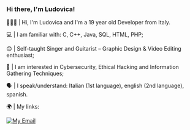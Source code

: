 ### Hi there, I'm Ludovica!

🙋🏻‍♀️ |  Hi, I'm Ludovica and I'm a 19 year old Developer from Italy.

💻 |  I am familiar with: C, C++, Java, SQL, HTML, PHP;

😊 |  Self-taught Singer and Guitarist – Graphic Design & Video Editing enthusiast;

👾 |  I am interested in Cybersecurity, Ethical Hacking and Information Gathering Techniques;

🗣️ |  I speak/understand: Italian (1st language), english (2nd language), spanish.

🌍 |  My links:

<a href='mailto:ludo_sec@protonmail.com' target="_blank"><img alt='My Email' src='[https://img.shields.io/badge/gmail-100000?style=for-the-badge&logo=gmail&logoColor=FF6554&labelColor=FFFFFF&color=F7F7F7](https://img.shields.io/badge/My%20Email-white?style=for-the-badge&logo=protonmail&logoColor=%238675A9&link=mailto%3Aludo_sec%40protonmail.com
)'/></a>





<!--
**LudovicaPangrazio/LudovicaPangrazio** is a ✨ _special_ ✨ repository because its `README.md` (this file) appears on your GitHub profile.

Here are some ideas to get you started:

- 🔭 I’m currently working on ...
- 🌱 I’m currently learning ...
- 👯 I’m looking to collaborate on ...
- 🤔 I’m looking for help with ...
- 💬 Ask me about ...
- 📫 How to reach me: ...
- 😄 Pronouns: ...
- ⚡ Fun fact: ...
-->
